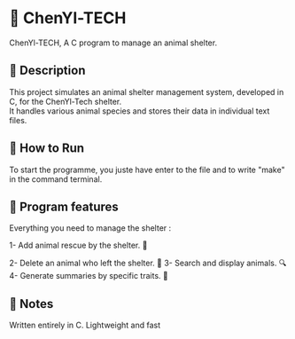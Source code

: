 # 🐾 ChenYl-TECH
ChenYl-TECH, A C program to manage an animal shelter.

## 🐶 Description
This project simulates an animal shelter management system, developed in C, for the ChenYl-Tech shelter.  
It handles various animal species and stores their data in individual text files.

## 🚀 How to Run
To start the programme, you juste have enter to the file and to write "make" in the command terminal.

## 🧩 Program features
Everything you need to manage the shelter :

1- Add animal rescue by the shelter. 🐶

2- Delete an animal who left the shelter. 🏡
3- Search and display animals. 🔍
4- Generate summaries by specific traits. 🐾

## 📌 Notes
Written entirely in C.
Lightweight and fast
